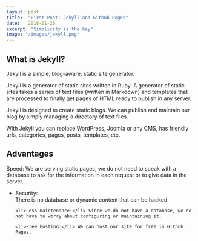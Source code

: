 ```yaml
---
layout: post
title:  "First Post: Jekyll and Github Pages"
date:   2018-01-26
excerpt: "Simplicity is the key"
image: "/images/jekyll.png"
---
```


## What is Jekyll?
Jekyll is a simple, blog-aware, static site generator.

Jekyll is a generator of static sites written in Ruby. A generator of static sites takes a series of text files (written in Markdown) and templates that are processed to finally get pages of HTML ready to publish in any server.

Jekyll is designed to create static blogs. We can publish and maintain our blog by simply managing a directory of text files.

With Jekyll you can replace WordPress, Joomla or any CMS, has friendly urls, categories, pages, posts, templates, etc.

## Advantages
Speed: We are serving static pages, we do not need to speak with a database to ask for the information in each request or to give data in the server.
<div class="6u 12u$(small)">
<ul>
    <li>Security:</li> There is no database or dynamic content that can be hacked.

    <li>Less maintenance:</li> Since we do not have a database, we do not have to worry about configuring or maintaining it.

    <li>Free hosting:</li> We can host our site for free in Github Pages.
</ul>
</div>
